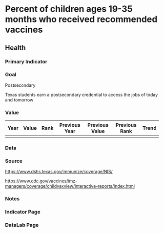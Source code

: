 # Percent of children ages 19-35 months who received recommended vaccines

## Health

### Primary Indicator

### **Goal**

Postsecondary

Texas students earn a postsecondary credential to access the jobs of today and tomorrow

### Value

|Year         |  Value      | Rank        | Previous Year| Previous Value | Previous Rank  | Trend| 
| ----------- | ----------- | ----------- | ----------- | ----------- | ----------- | -----------|
|             |             |             |             |              |            |            |

### Data

### Source

https://www.dshs.texas.gov/immunize/coverage/NIS/

https://www.cdc.gov/vaccines/imz-managers/coverage/childvaxview/interactive-reports/index.html

### Notes




### Indicator Page


### DataLab Page

